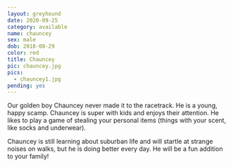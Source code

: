 ```yaml
---
layout: greyhound
date: 2020-09-25
category: available
name: chauncey
sex: male
dob: 2018-08-29
color: red
title: Chauncey
pic: chauncey.jpg
pics:
  - chauncey1.jpg
pending: yes
---
```

Our golden boy Chauncey never made it to the racetrack. He is a young, happy scamp. 
Chauncey is super with kids and enjoys their attention. He likes to play a game of stealing your personal items (things with your scent, like socks and underwear).

Chauncey is still learning about suburban life and will startle at strange noises on walks, but he is doing better every day. He will be a fun addition to your family!


